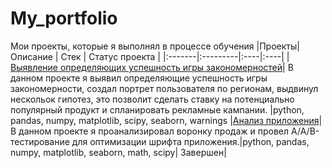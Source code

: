 # My_portfolio
Мои проекты, которые я выполнял в процессе обучения 
|Проекты| Описание | Стек | Статус проекта |
|:-------|:---------|:----|:----|
|[Выявление определяющих успешность игры закономерностей](https://github.com/GregoryZimovets/Gregory/blob/main/ПроектАнализДанныхИгры.ipynb)| В данном проекте я выявил определяющие успешность игры закономерности, создал портрет пользователя по регионам, выдвинул нескольок гипотез, это позволит сделать ставку на потенциально популярный продукт и спланировать рекламные кампании. |python, pandas, numpy, matplotlib, scipy, seaborn, warnings
|[Анализ приложения](https://github.com/ziga23/My_Yandex_History/blob/94093a8bf13b2ba608798a638f88a85922f4f2e4/%D0%90%D0%BD%D0%B0%D0%BB%D0%B8%D0%B7_%D0%BF%D1%80%D0%B8%D0%BB%D0%BE%D0%B6%D0%B5%D0%BD%D0%B8%D1%8F.ipynb)|В данном проекте я проанализировал воронку продаж и провел A/A/B-тестирование для оптимизации шрифта приложения.|python, pandas, numpy, matplotlib, seaborn, math, scipy| Завершен|
